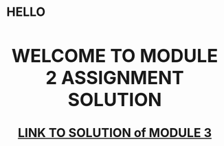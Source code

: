 <h1>HELLO</>
 <center>
  <h2>WELCOME TO MODULE 2 ASSIGNMENT SOLUTION</h2>
  <p1><a href="https://affanameen.github.io/Week3Module/" target="_blank">LINK TO SOLUTION of MODULE 3</a>
</center>
